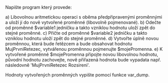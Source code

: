 Napište program který provede:

a) Libovolnou aritmetickou operaci s oběma předpřipravenými proměnnými a uloží jí do nově vytvořené proměnné (libovolně pojmenované).
b) Odečte od proměnné $variable1 jedničku a takto vzniklou hodnotu uloží zpět do stejné proměnné.
c) Přičte od proměnné $variable2 jedničku a takto vzniklou hodnotu uloží zpět do stejné proměnné.
d) Vytvořte úplně novou proměnnou, která bude řetězcem a bude obsahovat hodnotu MujPrvniRetezec, vytvářenou proměnnou pojmenujte $mojePromenna.
e) K vytvořené proměnné $mojePromenna připojte novou libovolnou hodnotu, původní hodnotu zachovejte, nově přiřazená hodnota bude vypadata např. následovně 'MujPrvniRetezec Rozsireni'.

Hodnoty vytvořených proměnných vypište pomocí funkce var_dump.
